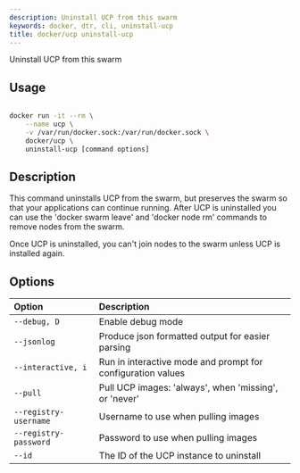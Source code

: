 ```yaml
---
description: Uninstall UCP from this swarm
keywords: docker, dtr, cli, uninstall-ucp
title: docker/ucp uninstall-ucp
---
```


Uninstall UCP from this swarm

## Usage

```bash

docker run -it --rm \
    --name ucp \
    -v /var/run/docker.sock:/var/run/docker.sock \
    docker/ucp \
    uninstall-ucp [command options]

```

## Description

This command uninstalls UCP from the swarm, but preserves the swarm so that
your applications can continue running.
After UCP is uninstalled you can use the 'docker swarm leave' and
'docker node rm' commands to remove nodes from the swarm.

Once UCP is uninstalled, you can't join nodes to the swarm unless
UCP is installed again.


## Options

| Option                    | Description                |
|:--------------------------|:---------------------------|
|`--debug, D`|Enable debug mode|
|`--jsonlog`|Produce json formatted output for easier parsing|
|`--interactive, i`|Run in interactive mode and prompt for configuration values|
|`--pull`|Pull UCP images: 'always', when 'missing', or 'never'|
|`--registry-username`|Username to use when pulling images|
|`--registry-password`|Password to use when pulling images|
|`--id`|The ID of the UCP instance to uninstall|
